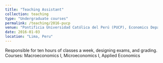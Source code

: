 ```yaml
---
title: "Teaching Assistant"
collection: teaching
type: "Undergraduate courses"
permalink: /teaching/2016-pucp
venue: "Pontificia Universidad Católica del Perú (PUCP), Economics Department"
date: 2016-01-03
location: "Lima, Peru"
---
```


Responsible for ten hours of classes a week, designing exams, and grading. 
Courses: Macroeconomics I, Microeconomics I, Applied Economics
